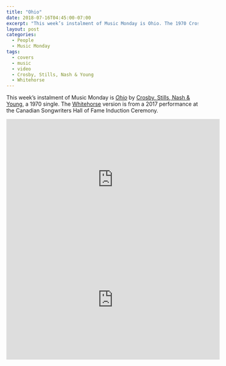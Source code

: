```yaml
---
title: "Ohio"
date: 2018-07-16T04:45:00-07:00
excerpt: "This week’s instalment of Music Monday is Ohio. The 1970 Crosby, Stills, Nash & Young original and a 2017 cover by Whitehorse."
layout: post
categories:
  - People
  - Music Monday
tags:
  - covers
  - music
  - video
  - Crosby, Stills, Nash & Young
  - Whitehorse
---
```

This week’s instalment of Music Monday is [_Ohio_](https://en.wikipedia.org/wiki/Ohio_(Crosby,_Stills,_Nash_%26_Young_song)) by [Crosby, Stills, Nash & Young](https://www.csny.com/), a 1970 single. The [Whitehorse](https://www.whitehorsemusic.ca/) version is from a 2017 performance at the Canadian Songwriters Hall of Fame Induction Ceremony.

<div class="video-container">
  <iframe width="560" height="315" src="https://www.youtube.com/embed/68g76j9VBvM" frameborder="0" allowfullscreen></iframe>
</div>

<div class="video-container">
  <iframe width="560" height="315" src="https://www.youtube.com/embed/u8LtWhQgVpE" frameborder="0" allowfullscreen></iframe>
</div>
